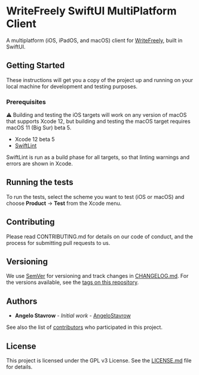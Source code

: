 #  WriteFreely SwiftUI MultiPlatform Client

A multiplatform (iOS, iPadOS, and macOS) client for [WriteFreely](https://writefreely.org/), built in SwiftUI.

## Getting Started

These instructions will get you a copy of the project up and running on your local machine for development and testing purposes.

### Prerequisites

⚠️ Building and testing the iOS targets will work on any version of macOS that supports Xcode 12, but building and testing the macOS target requires macOS 11 (Big Sur) beta 5.

- Xcode 12 beta 5
- [SwiftLint](https://github.com/realm/SwiftLint)

SwiftLint is run as a build phase for all targets, so that linting warnings and errors are shown in Xcode.

## Running the tests

To run the tests, select the scheme you want to test (iOS or macOS) and choose **Product** &rarr; **Test** from the Xcode menu.

## Contributing

Please read CONTRIBUTING.md for details on our code of conduct, and the process for submitting pull requests to us.

## Versioning

We use [SemVer](https://semver.org/) for versioning and track changes in [CHANGELOG.md](CHANGELOG.md). For the versions available, see the
[tags on this repository](https://github.com/writeas/writefreely-swiftui-multiplatform/tags).

## Authors

- **Angelo Stavrow** - _Initial work_ - [AngeloStavrow](https://github.com/AngeloStavrow)

See also the list of [contributors](https://github.com/writeas/writefreely-swiftui-multiplatform/contributors) who participated in this project.

## License

This project is licensed under the GPL v3 License. See the [LICENSE.md](LICENSE.md) file for details.
